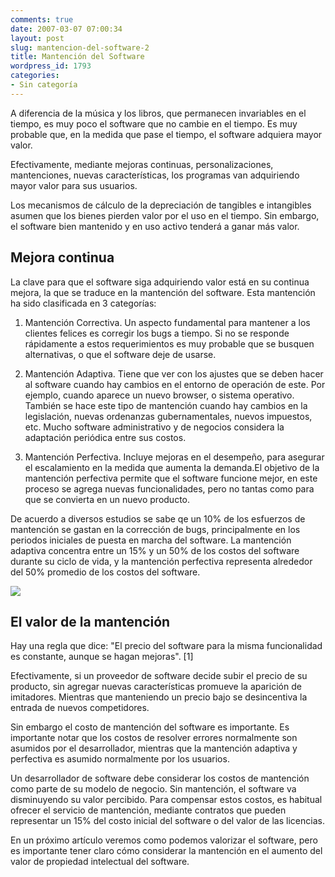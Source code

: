 ```yaml
---
comments: true
date: 2007-03-07 07:00:34
layout: post
slug: mantencion-del-software-2
title: Mantención del Software
wordpress_id: 1793
categories:
- Sin categoría
---
```




A diferencia de la música y los libros, que permanecen invariables en el tiempo, es muy poco el software que no cambie en el tiempo. Es muy probable que, en la medida que pase el tiempo, el software adquiera mayor valor.

Efectivamente, mediante mejoras continuas, personalizaciones, mantenciones, nuevas características, los programas van adquiriendo mayor valor para sus usuarios.

Los mecanismos de cálculo de la depreciación de tangibles e intangibles asumen que los bienes pierden valor por el uso en el tiempo. Sin embargo, el software bien mantenido y en uso activo tenderá a ganar más valor.









## Mejora continua


La clave para que el software siga adquiriendo valor está en su continua mejora, la que se traduce en la mantención del software. Esta mantención ha sido clasificada en 3 categorías:



	
  1. Mantención Correctiva. Un aspecto fundamental para mantener a los clientes felices es corregir los bugs a tiempo. Si no se responde rápidamente a estos requerimientos es muy probable que se busquen alternativas, o que el software deje de usarse.

	
  2. Mantención Adaptiva. Tiene que ver con los ajustes que se deben hacer al software cuando hay cambios en el entorno de operación de este. Por ejemplo, cuando aparece un nuevo browser, o sistema operativo. También se hace este tipo de mantención cuando hay cambios en la legislación, nuevas ordenanzas gubernamentales, nuevos impuestos, etc. Mucho software administrativo y de negocios considera la adaptación periódica entre sus costos.

	
  3. Mantención Perfectiva. Incluye mejoras en el desempeño, para asegurar el escalamiento en la medida que aumenta la demanda.El objetivo de la mantención perfectiva permite que el software funcione mejor, en este proceso se agrega nuevas funcionalidades, pero no tantas como para que se convierta en un nuevo producto.


De acuerdo a diversos estudios se sabe qe un 10% de los esfuerzos de mantención se gastan en la corrección de bugs, principalmente en los periodos iniciales de puesta en marcha del software. La mantención adaptiva concentra entre un 15% y un 50% de los costos del software durante su ciclo de vida, y la mantención perfectiva representa alrededor del 50% promedio de los costos del software.

[![](http://www.lnds.net/blog/wp-content/uploads/2011/04/mantencion.jpg)](http://www.lnds.net/blog/wp-content/uploads/2011/04/mantencion.jpg)


## El valor de la mantención


Hay una regla que dice: "El precio del software para la misma funcionalidad es constante, aunque se hagan mejoras". [1]

Efectivamente, si un proveedor de software decide subir el precio de su producto, sin agregar nuevas características promueve la aparición de imitadores. Mientras que manteniendo un precio bajo se desincentiva la entrada de nuevos competidores.

Sin embargo el costo de mantención del software es importante. Es importante notar que los costos de resolver errores normalmente son asumidos por el desarrollador, mientras que la mantención adaptiva y perfectiva es asumido normalmente por los usuarios.

Un desarrollador de software debe considerar los costos de mantención como parte de su modelo de negocio. Sin mantención, el software va disminuyendo su valor percibido. Para compensar estos costos, es habitual ofrecer el servicio de mantención, mediante contratos que pueden representar un 15% del costo inicial del software o del valor de las licencias.

En un próximo artículo veremos como podemos valorizar el software, pero es importante tener claro cómo considerar la mantención en el aumento del valor de propiedad intelectual del software.







